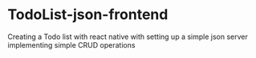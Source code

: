 # TodoList-json-frontend
Creating a Todo list with react native with setting up a simple json server implementing simple CRUD operations
